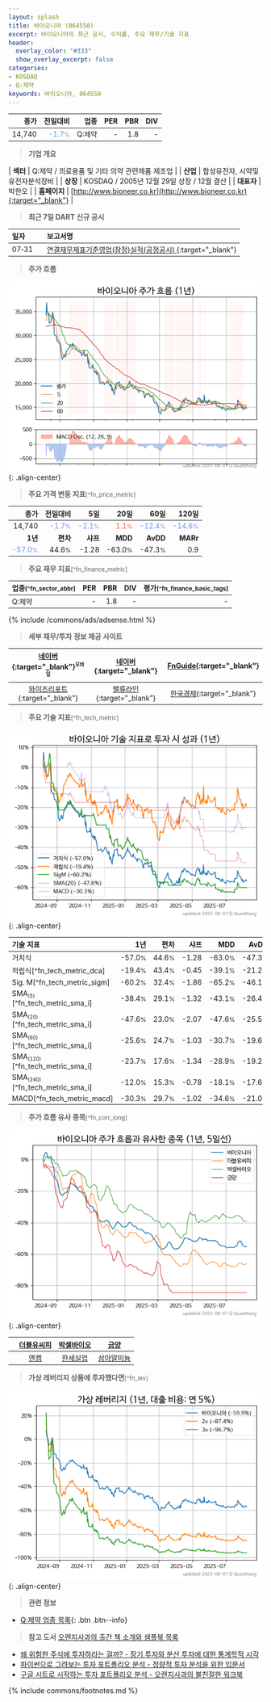 ```yaml
---
layout: splash
title: 바이오니아 (064550)
excerpt: 바이오니아의 최근 공시, 수익률, 주요 재무/기술 지표
header:
  overlay_color: "#333"
  show_overlay_excerpt: false
categories:
- KOSDAQ
- Q:제약
keywords: 바이오니아, 064550
---
```


| **종가** | **전일대비** | **업종** | **PER** | **PBR** | **DIV** |
| -------: | -----------: | -------: | ------: | ------: | ------: |
| 14,740 | <span style="color: cornflowerblue">-1.7<small>%</small></span> | Q:제약 | - | 1.8 | - |

<!-- more -->


> **기업 개요**<a id="company"></a>

| <span style="white-space:nowrap;">**섹터**</span> | Q:제약 / 의료용품 및 기타 의약 관련제품 제조업 |
| <span style="white-space:nowrap;">**산업**</span> | 합성유전자, 시약및유전자분석장비 |
| <span style="white-space:nowrap;">**상장**</span> | KOSDAQ / 2005년 12월 29일 상장 / 12월 결산 |
| <span style="white-space:nowrap;">**대표자**</span> | 박한오 |
| <span style="white-space:nowrap;">**홈페이지**</span> | [http://www.bioneer.co.kr](http://www.bioneer.co.kr){:target="_blank"} |


> **최근 7일 DART 신규 공시**<a id="dart"></a>

| **일자** |      | **보고서명** |
| :------- | :--- | :----------- |
| 07&#x2011;31 | | [연결재무제표기준영업(잠정)실적(공정공시)              ](https://dart.fss.or.kr/dsaf001/main.do?rcpNo=20250731900029){:target="_blank"} |


> **주가 흐름**<a id="price"></a>

![064550](/stock/images/064550.png){: .align-center}


> **주요 가격 변동 지표**<small>[^fn_price_metric]</small>

| **종가** | **전일대비** | **5일** | **20일** | **60일** | **120일** |
| -------: | -----------: | ------: | -------: | -------: | --------: |
| 14,740 | <span style="color: cornflowerblue">-1.7<small>%</small></span> | <span style="color: cornflowerblue">-2.1<small>%</small></span> | <span style="color: tomato">1.1<small>%</small></span> | <span style="color: cornflowerblue">-12.4<small>%</small></span> | <span style="color: cornflowerblue">-14.6<small>%</small></span> |
| **1년** | **편차** | **샤프** | **MDD** | **AvDD** | **MARr** |
| <span style="color: cornflowerblue">-57.0<small>%</small></span> | 44.6<small>%</small> | -1.28 | -63.0<small>%</small> | -47.3<small>%</small> | 0.9 |


> **주요 재무 지표**<small>[^fn_finance_metric]</small>

| **업종**<small>[^fn_sector_abbr]</small> | **PER** | **PBR** | **DIV** | **평가**<small>[^fn_finance_basic_tags]</small> |
| :--------------------------------------- | ------: | ------: | ------: | ----------------------------------------------: |
| Q:제약 | - | 1.8 | - | - |



{% include /commons/ads/adsense.html %}

> **세부 재무/투자 정보 제공 사이트**

| [네이버](https://m.stock.naver.com/domestic/stock/064550/finance/summary){:target="_blank"}<sup><small>모바일</small></sup> | [네이버](https://finance.naver.com/item/coinfo.naver?code=064550){:target="_blank"} | [FnGuide](https://comp.fnguide.com/SVO2/ASP/SVD_Invest.asp?gicode=A064550&MenuYn=Y){:target="_blank"} |
| :---: | :---: | :---: |
| [와이즈리포트](https://comp.wisereport.co.kr/company/c1040001.aspx?cmp_cd=064550){:target="_blank"} | [밸류라인](https://www.valueline.co.kr/finance/summary/064550){:target="_blank"} | [한국경제](https://markets.hankyung.com/stock/064550/financial-summary){:target="_blank"} |


> **주요 기술 지표**<small>[^fn_tech_metric]</small>


![064550](/stock/images/064550_tech.png){: .align-center}

| **기술 지표** | **1년** | **편차** | **샤프** | **MDD** | **AvDD** |
| :------------ | ------: | -----------: | -------: | ------: | -------: |
| 거치식 | -57.0<small>%</small> | 44.6<small>%</small> | -1.28 | -63.0<small>%</small> | -47.3<small>%</small> |
| 적립식[^fn_tech_metric_dca] | -19.4<small>%</small> | 43.4<small>%</small> | -0.45 | -39.1<small>%</small> | -21.2<small>%</small> |
| Sig. M[^fn_tech_metric_sigm] | -60.2<small>%</small> | 32.4<small>%</small> | -1.86 | -65.2<small>%</small> | -46.1<small>%</small> |
| SMA<small><sub>(5)</sub></small>[^fn_tech_metric_sma_i] | -38.4<small>%</small> | 29.1<small>%</small> | -1.32 | -43.1<small>%</small> | -26.4<small>%</small> |
| SMA<small><sub>(20)</sub></small>[^fn_tech_metric_sma_i] | -47.6<small>%</small> | 23.0<small>%</small> | -2.07 | -47.6<small>%</small> | -25.5<small>%</small> |
| SMA<small><sub>(60)</sub></small>[^fn_tech_metric_sma_i] | -25.6<small>%</small> | 24.7<small>%</small> | -1.03 | -30.7<small>%</small> | -19.6<small>%</small> |
| SMA<small><sub>(120)</sub></small>[^fn_tech_metric_sma_i] | -23.7<small>%</small> | 17.6<small>%</small> | -1.34 | -28.9<small>%</small> | -19.2<small>%</small> |
| SMA<small><sub>(240)</sub></small>[^fn_tech_metric_sma_i] | -12.0<small>%</small> | 15.3<small>%</small> | -0.78 | -18.1<small>%</small> | -17.6<small>%</small> |
| MACD[^fn_tech_metric_macd] | -30.3<small>%</small> | 29.7<small>%</small> | -1.02 | -34.6<small>%</small> | -21.0<small>%</small> |


> **주가 흐름 유사 종목**<a id="corr"></a><small>[^fn_corr_long]</small>

![064550](/stock/images/064550_corr.png){: .align-center}

|       | [더블유씨피](/393890/) | [박셀바이오](/323990/) | [금양](/001570/) |
| :---: | :------------------------------------: | :------------------------------------: | :------------------------------------: |
|       | [엔켐](/348370/) | [한세실업](/105630/) | [삼아알미늄](/006110/) |


> **가상 레버리지 상품에 투자했다면**<a id="2x"></a><small>[^fn_lev]</small>

![064550](/stock/images/064550_2x.png){: .align-center}


> **관련 정보**

- [Q:제약 업종 목록](/stats/sector/kosdaq_업종_제약_종목/){: .btn .btn--info}

> **참고 도서** [오렌지사과의 출간 책 소개와 샘플북 목록](https://kongdori.tistory.com/691)

- [왜 위험한 주식에 투자하라는 걸까? - 장기 투자와 분산 투자에 대한 통계학적 시각](https://kongdori.tistory.com/421)
- [파이썬으로 그려보는 투자 포트폴리오 분석  - 정량적 투자 분석을 위한 입문서](https://kongdori.tistory.com/643)
- [구글 시트로 시작하는 투자 포트폴리오 분석 - 오렌지사과의 불친절한 워크북](https://kongdori.tistory.com/449)


{% include commons/footnotes.md %}